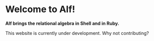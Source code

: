 # Welcome to Alf!

**Alf brings the relational algebra in Shell and in Ruby.**

This website is currently under development. Why not contributing?
